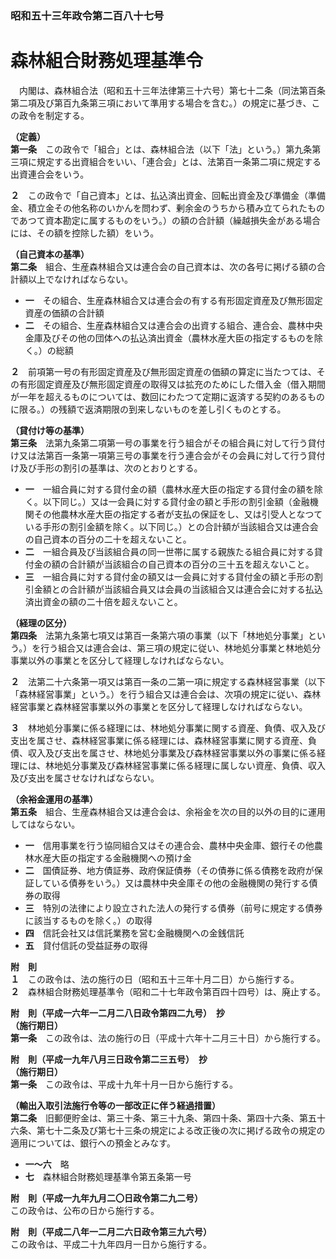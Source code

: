 ### 昭和五十三年政令第二百八十七号  
# 森林組合財務処理基準令  
　内閣は、森林組合法（昭和五十三年法律第三十六号）第七十二条（同法第百条第二項及び第百九条第三項において準用する場合を含む。）の規定に基づき、この政令を制定する。  
  
**（定義）**  
**第一条**　この政令で「組合」とは、森林組合法（以下「法」という。）第九条第三項に規定する出資組合をいい、「連合会」とは、法第百一条第二項に規定する出資連合会をいう。  
  
**２**　この政令で「自己資本」とは、払込済出資金、回転出資金及び準備金（準備金、積立金その他名称のいかんを問わず、剰余金のうちから積み立てられたものであつて資本勘定に属するものをいう。）の額の合計額（繰越損失金がある場合には、その額を控除した額）をいう。  
  
**（自己資本の基準）**  
**第二条**　組合、生産森林組合又は連合会の自己資本は、次の各号に掲げる額の合計額以上でなければならない。  
* **一**　その組合、生産森林組合又は連合会の有する有形固定資産及び無形固定資産の価額の合計額  
* **二**　その組合、生産森林組合又は連合会の出資する組合、連合会、農林中央金庫及びその他の団体への払込済出資金（農林水産大臣の指定するものを除く。）の総額  
  
**２**　前項第一号の有形固定資産及び無形固定資産の価額の算定に当たつては、その有形固定資産及び無形固定資産の取得又は拡充のためにした借入金（借入期間が一年を超えるものについては、数回にわたつて定期に返済する契約のあるものに限る。）の残額で返済期限の到来しないものを差し引くものとする。  
  
**（貸付け等の基準）**  
**第三条**　法第九条第二項第一号の事業を行う組合がその組合員に対して行う貸付け又は法第百一条第一項第三号の事業を行う連合会がその会員に対して行う貸付け及び手形の割引の基準は、次のとおりとする。  
* **一**　一組合員に対する貸付金の額（農林水産大臣の指定する貸付金の額を除く。以下同じ。）又は一会員に対する貸付金の額と手形の割引金額（金融機関その他農林水産大臣の指定する者が支払の保証をし、又は引受人となつている手形の割引金額を除く。以下同じ。）との合計額が当該組合又は連合会の自己資本の百分の二十を超えないこと。  
* **二**　一組合員及び当該組合員の同一世帯に属する親族たる組合員に対する貸付金の額の合計額が当該組合の自己資本の百分の三十五を超えないこと。  
* **三**　一組合員に対する貸付金の額又は一会員に対する貸付金の額と手形の割引金額との合計額が当該組合員又は会員の当該組合又は連合会に対する払込済出資金の額の二十倍を超えないこと。  
  
**（経理の区分）**  
**第四条**　法第九条第七項又は第百一条第六項の事業（以下「林地処分事業」という。）を行う組合又は連合会は、第三項の規定に従い、林地処分事業と林地処分事業以外の事業とを区分して経理しなければならない。  
  
**２**　法第二十六条第一項又は第百一条の二第一項に規定する森林経営事業（以下「森林経営事業」という。）を行う組合又は連合会は、次項の規定に従い、森林経営事業と森林経営事業以外の事業とを区分して経理しなければならない。  
  
**３**　林地処分事業に係る経理には、林地処分事業に関する資産、負債、収入及び支出を属させ、森林経営事業に係る経理には、森林経営事業に関する資産、負債、収入及び支出を属させ、林地処分事業及び森林経営事業以外の事業に係る経理には、林地処分事業及び森林経営事業に係る経理に属しない資産、負債、収入及び支出を属させなければならない。  
  
**（余裕金運用の基準）**  
**第五条**　組合、生産森林組合又は連合会は、余裕金を次の目的以外の目的に運用してはならない。  
* **一**　信用事業を行う協同組合又はその連合会、農林中央金庫、銀行その他農林水産大臣の指定する金融機関への預け金  
* **二**　国債証券、地方債証券、政府保証債券（その債券に係る債務を政府が保証している債券をいう。）又は農林中央金庫その他の金融機関の発行する債券の取得  
* **三**　特別の法律により設立された法人の発行する債券（前号に規定する債券に該当するものを除く。）の取得  
* **四**　信託会社又は信託業務を営む金融機関への金銭信託  
* **五**　貸付信託の受益証券の取得  
  
**附　則**  
**１**　この政令は、法の施行の日（昭和五十三年十月二日）から施行する。  
**２**　森林組合財務処理基準令（昭和二十七年政令第百四十四号）は、廃止する。  
  
**附　則（平成一六年一二月二八日政令第四二九号）　抄**  
**（施行期日）**  
**第一条**　この政令は、法の施行の日（平成十六年十二月三十日）から施行する。  
  
**附　則（平成一九年八月三日政令第二三五号）　抄**  
**（施行期日）**  
**第一条**　この政令は、平成十九年十月一日から施行する。  
  
**（輸出入取引法施行令等の一部改正に伴う経過措置）**  
**第二条**　旧郵便貯金は、第三十条、第三十九条、第四十条、第四十六条、第五十六条、第七十二条及び第七十三条の規定による改正後の次に掲げる政令の規定の適用については、銀行への預金とみなす。  
* **一～六**　略  
* **七**　森林組合財務処理基準令第五条第一号  
  
**附　則（平成一九年九月二〇日政令第二九二号）**  
この政令は、公布の日から施行する。  
  
**附　則（平成二八年一二月二六日政令第三九六号）**  
この政令は、平成二十九年四月一日から施行する。  
  
